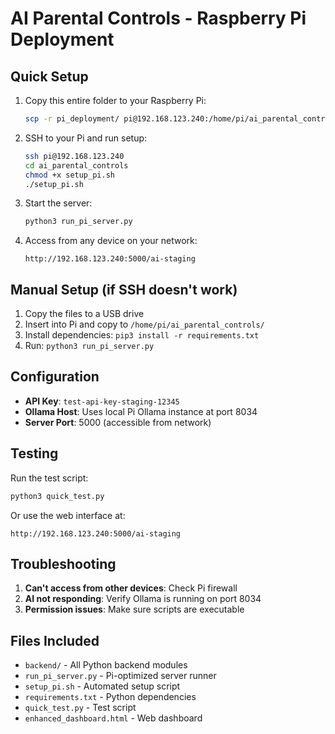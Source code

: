 # AI Parental Controls - Raspberry Pi Deployment

## Quick Setup

1. Copy this entire folder to your Raspberry Pi:
   ```bash
   scp -r pi_deployment/ pi@192.168.123.240:/home/pi/ai_parental_controls/
   ```

2. SSH to your Pi and run setup:
   ```bash
   ssh pi@192.168.123.240
   cd ai_parental_controls
   chmod +x setup_pi.sh
   ./setup_pi.sh
   ```

3. Start the server:
   ```bash
   python3 run_pi_server.py
   ```

4. Access from any device on your network:
   ```
   http://192.168.123.240:5000/ai-staging
   ```

## Manual Setup (if SSH doesn't work)

1. Copy the files to a USB drive
2. Insert into Pi and copy to `/home/pi/ai_parental_controls/`
3. Install dependencies: `pip3 install -r requirements.txt`
4. Run: `python3 run_pi_server.py`

## Configuration

- **API Key**: `test-api-key-staging-12345`
- **Ollama Host**: Uses local Pi Ollama instance at port 8034
- **Server Port**: 5000 (accessible from network)

## Testing

Run the test script:
```bash
python3 quick_test.py
```

Or use the web interface at:
```
http://192.168.123.240:5000/ai-staging
```

## Troubleshooting

1. **Can't access from other devices**: Check Pi firewall
2. **AI not responding**: Verify Ollama is running on port 8034
3. **Permission issues**: Make sure scripts are executable

## Files Included

- `backend/` - All Python backend modules
- `run_pi_server.py` - Pi-optimized server runner
- `setup_pi.sh` - Automated setup script
- `requirements.txt` - Python dependencies
- `quick_test.py` - Test script
- `enhanced_dashboard.html` - Web dashboard

